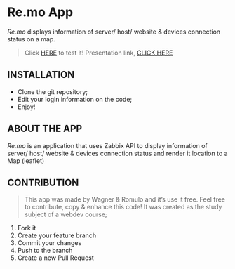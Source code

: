 # Re.mo App

_Re.mo_ displays information of server/ host/ website & devices connection status on a map.

> Click [HERE](https://quirky-darwin-9bc6cc.netlify.app/) to test it!
> Presentation link, [CLICK HERE](https://docs.google.com/presentation/d/1n8GEU9KUyB0C7OId73FIIXhWKsLTFVzsdYZiaU74FuA/edit?usp=sharing)

## INSTALLATION

- Clone the git repository;
- Edit your login information on the code;
- Enjoy!

## ABOUT THE APP

_Re.mo_ is an application that uses Zabbix API to display information of server/ host/ website & devices connection status and render it location to a Map (leaflet)

## CONTRIBUTION

> This app was made by Wagner & Romulo and it’s use it free. Feel free to contribute, copy & enhance this code!
> It was created as the study subject of a webdev course;

1. Fork it
2. Create your feature branch
3. Commit your changes
4. Push to the branch
5. Create a new Pull Request
